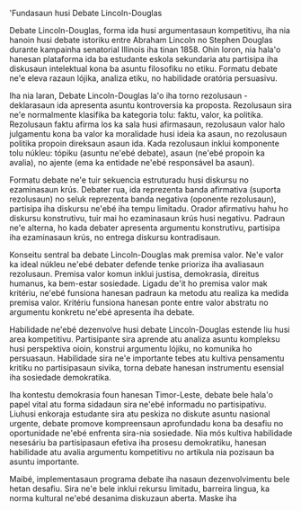'Fundasaun husi Debate Lincoln-Douglas

Debate Lincoln-Douglas, forma ida husi argumentasaun kompetitivu, iha nia hanoin husi debate istoriku entre Abraham Lincoln no Stephen Douglas durante kampainha senatorial Illinois iha tinan 1858. Ohin loron, nia hala'o hanesan plataforma ida ba estudante eskola sekundaria atu partisipa iha diskusaun intelektual kona ba asuntu filosofiku no etiku. Formatu debate ne'e eleva razaun lójika, analiza etiku, no habilidade oratória persuasivu.

Iha nia laran, Debate Lincoln-Douglas la'o iha torno rezolusaun - deklarasaun ida apresenta asuntu kontroversia ka proposta. Rezolusaun sira ne'e normalmente klasifika ba kategoria tolu: faktu, valor, ka politika. Rezolusaun faktu afirma los ka sala husi afirmasaun, rezolusaun valor halo julgamentu kona ba valor ka moralidade husi ideia ka asaun, no rezolusaun politika propoin direksaun asaun ida. Kada rezolusaun inklui komponente tolu núkleu: tópiku (asuntu ne'ebé debate), asaun (ne'ebé propoin ka avalia), no ajente (ema ka entidade ne'ebé responsável ba asaun).

Formatu debate ne'e tuir sekuencia estruturadu husi diskursu no ezaminasaun krús. Debater rua, ida reprezenta banda afirmativa (suporta rezolusaun) no seluk reprezenta banda negativa (oponente rezolusaun), partisipa iha diskursu ne'ebé iha tempu limitadu. Orador afirmativu hahu ho diskursu konstrutivu, tuir mai ho ezaminasaun krús husi negativu. Padraun ne'e alterna, ho kada debater apresenta argumentu konstrutivu, partisipa iha ezaminasaun krús, no entrega diskursu kontradisaun.

Konseitu sentral ba debate Lincoln-Douglas mak premisa valor. Ne'e valor ka ideal núkleu ne'ebé debater defende tenke prioriza iha avaliasaun rezolusaun. Premisa valor komun inklui justisa, demokrasia, direitus humanus, ka bem-estar sosiedade. Ligadu de'it ho premisa valor mak kritériu, ne'ebé funsiona hanesan padraun ka metodu atu realiza ka medida premisa valor. Kritériu funsiona hanesan ponte entre valor abstratu no argumentu konkretu ne'ebé apresenta iha debate.

Habilidade ne'ebé dezenvolve husi debate Lincoln-Douglas estende liu husi area kompetitivu. Partisipante sira aprende atu analiza asuntu kompleksu husi perspektiva oioin, konstrui argumentu lójiku, no komunika ho persuasaun. Habilidade sira ne'e importante tebes atu kultiva pensamentu kritiku no partisipasaun sivika, torna debate hanesan instrumentu esensial iha sosiedade demokratika.

Iha kontestu demokrasia foun hanesan Timor-Leste, debate bele hala'o papel vital atu forma sidadaun sira ne'ebé informadu no partisipativu. Liuhusi enkoraja estudante sira atu peskiza no diskute asuntu nasional urgente, debate promove kompreensaun aprofundadu kona ba desafiu no oportunidade ne'ebé enfrenta sira-nia sosiedade. Nia mós kultiva habilidade nesesáriu ba partisipasaun efetiva iha prosesu demokratiku, hanesan habilidade atu avalia argumentu kompetitivu no artikula nia pozisaun ba asuntu importante.

Maibé, implementasaun programa debate iha nasaun dezenvolvimentu bele hetan desafiu. Sira ne'e bele inklui rekursu limitadu, barreira lingua, ka norma kultural ne'ebé desanima diskuzaun aberta. Maske iha
